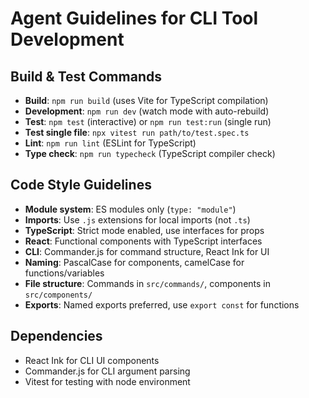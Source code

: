 # Agent Guidelines for CLI Tool Development

## Build & Test Commands
- **Build**: `npm run build` (uses Vite for TypeScript compilation)
- **Development**: `npm run dev` (watch mode with auto-rebuild)
- **Test**: `npm test` (interactive) or `npm run test:run` (single run)
- **Test single file**: `npx vitest run path/to/test.spec.ts`
- **Lint**: `npm run lint` (ESLint for TypeScript)
- **Type check**: `npm run typecheck` (TypeScript compiler check)

## Code Style Guidelines
- **Module system**: ES modules only (`type: "module"`)
- **Imports**: Use `.js` extensions for local imports (not `.ts`)
- **TypeScript**: Strict mode enabled, use interfaces for props
- **React**: Functional components with TypeScript interfaces
- **CLI**: Commander.js for command structure, React Ink for UI
- **Naming**: PascalCase for components, camelCase for functions/variables
- **File structure**: Commands in `src/commands/`, components in `src/components/`
- **Exports**: Named exports preferred, use `export const` for functions

## Dependencies
- React Ink for CLI UI components
- Commander.js for CLI argument parsing
- Vitest for testing with node environment